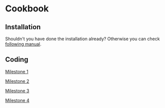 # Cookbook

## Installation

Shouldn't you have done the installation already? Otherwise you can check [following manual](1_installation_cookbook.md).

## Coding

[Milestone 1](2_milestone_one.md)

[Milestone 2](3_milestone_two.md)

[Milestone 3](4_milestone_three.md)

[Milestone 4](4_milestone_four.md)
